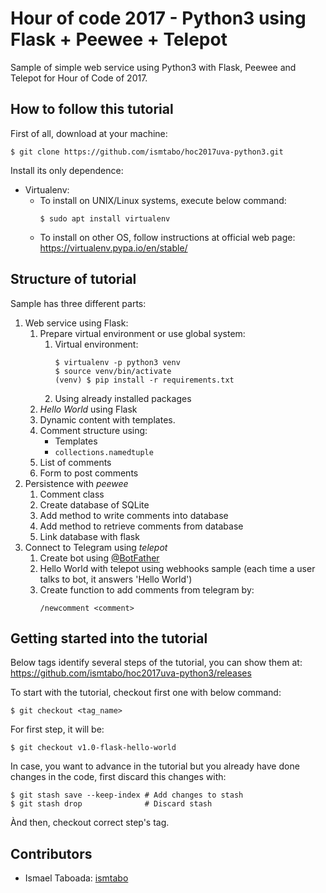 # Hour of code 2017 - Python3 using Flask + Peewee + Telepot

Sample of simple web service using Python3 with Flask, Peewee and Telepot for Hour of Code of 2017.

## How to follow this tutorial

First of all, download at your machine:
```
$ git clone https://github.com/ismtabo/hoc2017uva-python3.git
```

Install its only dependence:
- Virtualenv: 
    - To install on UNIX/Linux systems, execute below command:
        ```
        $ sudo apt install virtualenv
        ```
    - To install on other OS, follow instructions at official web page: https://virtualenv.pypa.io/en/stable/

## Structure of tutorial

Sample has three different parts:

1. Web service using Flask:
    1. Prepare virtual environment or use global system:
        1. Virtual environment:
            ```
            $ virtualenv -p python3 venv
            $ source venv/bin/activate
            (venv) $ pip install -r requirements.txt
            ```
        2. Using already installed packages 
    2. _Hello World_ using Flask
    3. Dynamic content with templates.
    4. Comment structure using:
        - Templates
        - `collections.namedtuple`
    5. List of comments
    6. Form to post comments
2. Persistence with _peewee_
    1. Comment class
    2. Create database of SQLite
    3. Add method to write comments into database
    4. Add method to retrieve comments from database
    5. Link database with flask
3. Connect to Telegram using _telepot_
    1. Create bot using [@BotFather](https://telegram.me/BotFather)
    2. Hello World with telepot using webhooks sample (each time a user talks to bot, it answers 'Hello World')
    3. Create function to add comments from telegram by:
        ```
        /newcomment <comment>
        ```
## Getting started into the tutorial

Below tags identify several steps of the tutorial, you can show them at: https://github.com/ismtabo/hoc2017uva-python3/releases

To start with the tutorial, checkout first one with below command:
```
$ git checkout <tag_name>
```

For first step, it will be:
```
$ git checkout v1.0-flask-hello-world
```

In case, you want to advance in the tutorial but you already have done changes in the code, first discard this changes with:
```
$ git stash save --keep-index # Add changes to stash
$ git stash drop              # Discard stash
```
Ànd then, checkout correct step's tag.


Contributors
---
- Ismael Taboada: [ismtabo](https://github.com/ismtabo)
